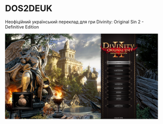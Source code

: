 # DOS2DEUK
Неофіційний український переклад для гри Divinity: Original Sin 2 - Definitive Edition


![healder](https://raw.githubusercontent.com/EYELESS-UA/DOS2DEUK/main/Assets/Image/01.png)